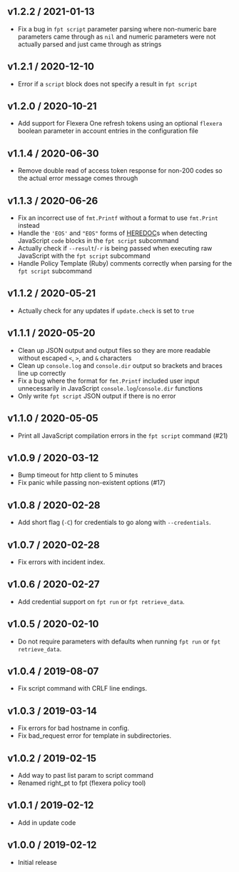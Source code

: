 v1.2.2 / 2021-01-13
-------------------
* Fix a bug in `fpt script` parameter parsing where non-numeric bare parameters came through as `nil` and numeric
  parameters were not actually parsed and just came through as strings

v1.2.1 / 2020-12-10
-------------------
* Error if a `script` block does not specify a result in `fpt script`

v1.2.0 / 2020-10-21
-------------------
* Add support for Flexera One refresh tokens using an optional `flexera` boolean parameter in account entries in
  the configuration file

v1.1.4 / 2020-06-30
-------------------
* Remove double read of access token response for non-200 codes so the actual error message comes through

v1.1.3 / 2020-06-26
-------------------
* Fix an incorrect use of `fmt.Printf` without a format to use `fmt.Print` instead
* Handle the `'EOS'` and `"EOS"` forms of [HEREDOC](https://ruby-doc.org/core-2.2.7/doc/syntax/literals_rdoc.html#label-Here+Documents)s when detecting JavaScript `code` blocks in the `fpt script` subcommand
* Actually check if `--result`/`-r` is being passed when executing raw JavaScript with the `fpt script` subcommand
* Handle Policy Template (Ruby) comments correctly when parsing for the `fpt script` subcommand

v1.1.2 / 2020-05-21
-------------------
* Actually check for any updates if `update.check` is set to `true`

v1.1.1 / 2020-05-20
-------------------
* Clean up JSON output and output files so they are more readable without escaped `<`, `>`, and `&` characters
* Clean up `console.log` and `console.dir` output so brackets and braces line up correctly
* Fix a bug where the format for `fmt.Printf` included user input unnecessarily in JavaScript `console.log`/`console.dir` functions
* Only write `fpt script` JSON output if there is no error

v1.1.0 / 2020-05-05
-------------------
* Print all JavaScript compilation errors in the `fpt script` command (#21)

v1.0.9 / 2020-03-12
-------------------
* Bump timeout for http client to 5 minutes
* Fix panic while passing non-existent options (#17)

v1.0.8 / 2020-02-28
-------------------
* Add short flag (`-C`) for credentials to go along with `--credentials`.

v1.0.7 / 2020-02-28
-------------------
* Fix errors with incident index.

v1.0.6 / 2020-02-27
-------------------
* Add credential support on `fpt run` or `fpt retrieve_data`.

v1.0.5 / 2020-02-10
-------------------
* Do not require parameters with defaults when running `fpt run` or `fpt retrieve_data`.

v1.0.4 / 2019-08-07
-------------------
* Fix script command with CRLF line endings.

v1.0.3 / 2019-03-14
-------------------
* Fix errors for bad hostname in config.
* Fix bad_request error for template in subdirectories.

v1.0.2 / 2019-02-15
-------------------
* Add way to past list param to script command
* Renamed right_pt to fpt (flexera policy tool)

v1.0.1 / 2019-02-12
-------------------
* Add in update code

v1.0.0 / 2019-02-12
-------------------
* Initial release
